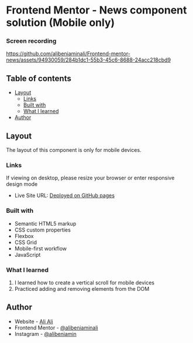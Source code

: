 # Frontend Mentor - News component solution (Mobile only)

### Screen recording
https://github.com/alibeniaminali/Frontend-mentor-news/assets/94930059/284b1dc1-55b3-45c6-8688-24acc218cbd9

## Table of contents

- [Layout](#layout)
  - [Links](#links)
  - [Built with](#built-with)
  - [What I learned](#what-i-learned)
- [Author](#author)

## Layout

The layout of this component is only for mobile devices.

### Links

If viewing on desktop, please resize your browser or enter responsive design mode
- Live Site URL: [Deployed on GitHub pages](https://alibeniaminali.github.io/Frontend-mentor-notifications/)

### Built with

- Semantic HTML5 markup
- CSS custom properties
- Flexbox
- CSS Grid
- Mobile-first workflow
- JavaScript

### What I learned

1. I learned how to create a vertical scroll for mobile devices
2. Practiced adding and removing elements from the DOM
## Author

- Website - [Ali Ali](https://www.alibeniaminali.co.uk/)
- Frontend Mentor - [@alibeniaminali](https://www.frontendmentor.io/profile/alibeniaminali)
- Instagram - [@alibeniamin](https://www.instagram.com/alibeniamin/?hl=en-gb)
